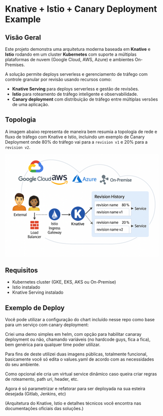 # Knative + Istio + Canary Deployment Example

## Visão Geral

Este projeto demonstra uma arquitetura moderna baseada em **Knative** e **Istio** rodando em um cluster **Kubernetes** com suporte a múltiplas plataformas de nuvem (Google Cloud, AWS, Azure) e ambientes On-Premises.

A solução permite deploys serverless e gerenciamento de tráfego com controle granular por revisão usando recursos como:

- **Knative Serving** para deploys serverless e gestão de revisões.
- **Istio** para roteamento de tráfego inteligente e observabilidade.
- **Canary deployment** com distribuição de tráfego entre múltiplas versões de uma aplicação.

## Topologia

A imagem abaixo representa de maneira bem resumia a topologia de rede e fluxo de tráfego com Knative e Istio, incluindo um exemplo de Canary Deployment onde 80% do tráfego vai para a `revision v1` e 20% para a `revision v2`.

![Canary Deployment Topology](./canary-topology.png)

## Requisitos

- Kubernetes cluster (GKE, EKS, AKS ou On-Premise)
- Istio instalado
- Knative Serving instalado

## Exemplo de Deploy

Você pode utilizar a configuração do chart incluído nesse repo como base para um serviço com canary deployment:

Criei uma demo simples em helm, com opção para habilitar canaray deployment ou não, chamando variáveis (no hardcode guys, fica a fica), bem genérica para qualquer time poder utilizar.

Para fins de deste utilizei duas imagens públicas, totalmente funcional, basicamente você só edita o values.yaml de acordo com as necessidades do seu ambiente.

Como opcional ele cria um virtual service dinâmico caso queira criar regras de roteamento, path uri, header, etc.

Agora é só parametrizar e refatorar para ser deployada na sua esteira desejada (Gitlab, Jenkins, etc)

(Arquitetura do Knative, Istio e detalhes técnicos você encontra nas documentações oficiais das soluções.)
